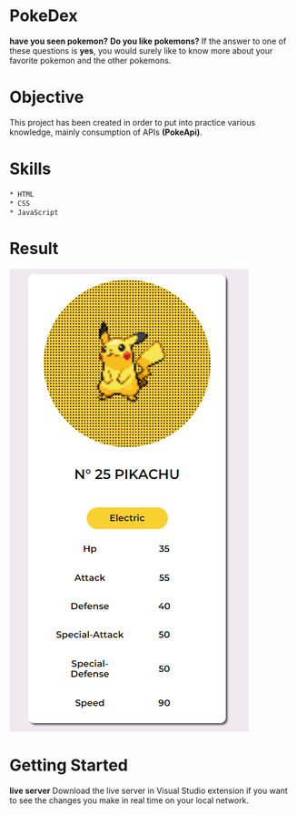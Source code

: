 # PokeDex
__have you seen pokemon?__ __Do you like pokemons?__
If the answer to one of these questions is **yes**, you would surely like to know more about your favorite pokemon and the other pokemons.
# Objective
This project has been created in order to put into practice various knowledge, mainly consumption of APIs __(PokeApi)__.
# Skills
    * HTML
    * CSS
    * JavaScript
# Result
!["Poke Card  Pikachu"](https://github.com/So-Sori/PokeDex/blob/main/IMG/cardpikachu.png?raw=true)
# Getting Started
**live server**
Download the live server in Visual Studio extension if you want to see the changes you make in real time on your local network.
